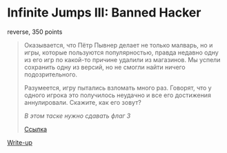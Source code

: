 # Infinite Jumps III: Banned Hacker

reverse, 350 points

> Оказывается, что Пётр Пывнер делает не только малварь, 
> но и игры, которые пользуются популярностью, правда недавно
> одну из его игр по какой-то причине удалили из магазинов. 
> Мы успели сохранить одну из версий, но не смогли найти 
> ничего подозрительного. 
> 
> Разумеется, игру пытались взломать много раз. Говорят, что 
> у одного игрока это получилось неудачно и все его достижения
> аннулировали. Скажите, как его зовут?
>
> *В этом таске нужно сдавать флаг 3*
>
> [Ссылка](https://yadi.sk/d/gQSLKnF63Ws7xq)

[Write-up](WRITEUP.md)
